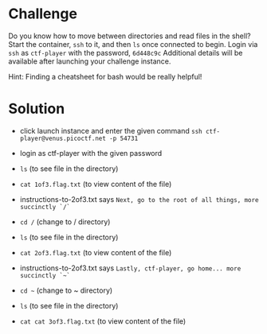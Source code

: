 # Challenge

Do you know how to move between directories and read files in the shell? Start the container, `ssh` to it, and then `ls` once connected to begin. Login via `ssh` as `ctf-player` with the password, `6d448c9c`
Additional details will be available after launching your challenge instance.

Hint: Finding a cheatsheet for bash would be really helpful!

# Solution

- click launch instance and enter the given command ```ssh ctf-player@venus.picoctf.net -p 54731```

- login as ctf-player with the given password

- ```ls``` (to see file in the directory)

- ```cat 1of3.flag.txt``` (to view content of the file)

- instructions-to-2of3.txt says ```Next, go to the root of all things, more succinctly `/` ```

- ```cd /``` (change to / directory)

- ```ls``` (to see file in the directory)

- ```cat 2of3.flag.txt``` (to view content of the file)
  
- instructions-to-2of3.txt says ```Lastly, ctf-player, go home... more succinctly `~` ```

- ```cd ~``` (change to ~ directory)

- ```ls``` (to see file in the directory)

- ```cat cat 3of3.flag.txt``` (to view content of the file)

